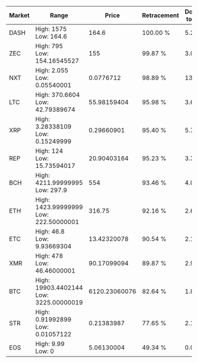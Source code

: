 | Market | Range | Price| Retracement | Doubles to 50% |
| --- | --- | --- | --- | --- |
| DASH | High: 1575<br />Low: 164.6 | 164.6 | 100.00 % | 5.28 |
| ZEC | High: 795<br />Low: 154.16545527 | 155 | 99.87 % | 3.06 |
| NXT | High: 2.055<br />Low: 0.05540001 | 0.0776712 | 98.89 % | 13.59 |
| LTC | High: 370.6604<br />Low: 42.79389674 | 55.98159404 | 95.98 % | 3.69 |
| XRP | High: 3.28338109<br />Low: 0.15249999 | 0.29660901 | 95.40 % | 5.79 |
| REP | High: 124<br />Low: 15.73594017 | 20.90403164 | 95.23 % | 3.34 |
| BCH | High: 4211.99999995<br />Low: 297.9 | 554 | 93.46 % | 4.07 |
| ETH | High: 1423.99999999<br />Low: 222.50000001 | 316.75 | 92.16 % | 2.60 |
| ETC | High: 46.8<br />Low: 9.93669304 | 13.42320078 | 90.54 % | 2.11 |
| XMR | High: 478<br />Low: 46.46000001 | 90.17099094 | 89.87 % | 2.91 |
| BTC | High: 19903.4402144<br />Low: 3225.00000019 | 6120.23060076 | 82.64 % | 1.89 |
| STR | High: 0.91992899<br />Low: 0.01057122 | 0.21383987 | 77.65 % | 2.18 |
| EOS | High: 9.99<br />Low: 0 | 5.06130004 | 49.34 % | 0.00 |
